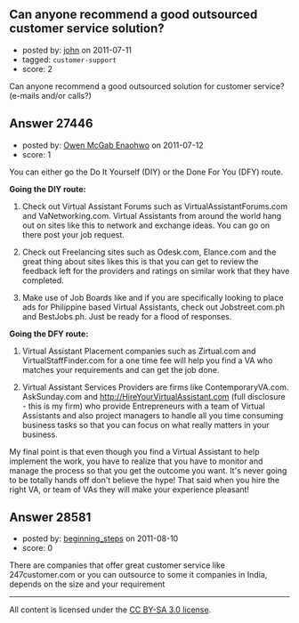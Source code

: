 ## Can anyone recommend a good outsourced customer service solution?

- posted by: [john](https://stackexchange.com/users/-1/7053-john) on 2011-07-11
- tagged: `customer-support`
- score: 2

Can anyone recommend a good outsourced solution for customer service? (e-mails and/or calls?)




## Answer 27446

- posted by: [Owen McGab Enaohwo](https://stackexchange.com/users/-1/6645-owen-mcgab-enaohwo) on 2011-07-12
- score: 1

You can either go the Do It Yourself (DIY) or the Done For You (DFY) route. 

**Going the DIY route:** 

1) Check out Virtual Assistant Forums such as VirtualAssistantForums.com and VaNetworking.com. Virtual Assistants from around the world hang out on sites like this to network and exchange ideas. You can go on there post your job request. 

2) Check out Freelancing sites such as Odesk.com, Elance.com and the great thing about sites likes this is that you can get to review the feedback left for the providers and ratings on similar work that they have completed. 

3) Make use of Job Boards like and if you are specifically looking to place ads for Philippine based Virtual Assistants, check out Jobstreet.com.ph and BestJobs.ph. Just be ready for a flood of responses. 

**Going the DFY route:** 

1) Virtual Assistant Placement companies such as Zirtual.com and VirtualStaffFinder.com for a one time fee will help you find a VA who matches your requirements and can get the job done. 

2) Virtual Assistant Services Providers are firms like ContemporaryVA.com. AskSunday.com and http://HireYourVirtualAssistant.com (full disclosure - this is my firm) who provide Entrepreneurs with a team of Virtual Assistants and also project managers to handle all you time consuming business tasks so that you can focus on what really matters in your business. 

My final point is that even though you find a Virtual Assistant to help implement the work, you have to realize that you have to monitor and manage the process so that you get the outcome you want. It's never going to be totally hands off don't believe the hype! That said when you hire the right VA, or team of VAs they will make your experience pleasant!




## Answer 28581

- posted by: [beginning_steps](https://stackexchange.com/users/-1/6373-beginning-steps) on 2011-08-10
- score: 0

There are companies that offer great customer service like 247customer.com or you can outsource to some it companies in India, depends on the size and your requirement






---

All content is licensed under the [CC BY-SA 3.0 license](https://creativecommons.org/licenses/by-sa/3.0/).
